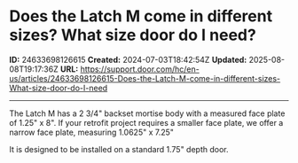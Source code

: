 # Does the Latch M come in different sizes? What size door do I need?

**ID:** 24633698126615
**Created:** 2024-07-03T18:42:54Z
**Updated:** 2025-08-08T19:17:36Z
**URL:** https://support.door.com/hc/en-us/articles/24633698126615-Does-the-Latch-M-come-in-different-sizes-What-size-door-do-I-need

---

<p><span class="s1">The Latch M has a 2 3/4" backset mortise body with a measured face plate of 1.25" x 8". If your retrofit project requires a smaller face plate, we offer a narrow face plate, measuring 1.0625" x 7.25"</span></p>
<p><span class="s1">It is designed to be installed on a standard 1.75" depth door.</span></p>
